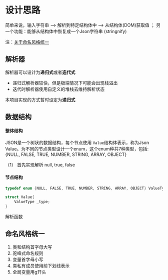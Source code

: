 <!--
 * @Author: your name
 * @Date: 2021-03-30 16:13:34
 * @LastEditTime: 2021-03-30 16:15:04
 * @LastEditors: Please set LastEditors
 * @Description: In User Settings Edit
 * @FilePath: /mztknJson/README.md
-->
# 设计思路

简单来说，输入字符串 --> 解析到特定结构体中 --> 从结构体(DOM)获取值    ；  另一个功能：能够从结构体中恢复成一个Json字符串 (stringnify)

注：[关于命名风格统一](##命名风格统一)

## 解析器

解析器可以设计为**递归式**或者**迭代式**

* 递归式解析器较快，但是极端情况下可能会出现栈溢出
* 迭代时解析器使用自定义的堆栈去维持解析状态

本项目实现的方式暂时设定为**递归式**

## 数据结构

#### 整体结构

JSON是一个树状的数据结构，每个节点使用 `Value`结构体表示，称为Json Value。为不同的节点类型设计一个enum，这个enum种共7种类型，包括:
{NULL, FALSE, TRUE, NUMBER, STRING, ARRAY, OBJECT}

（1） 首先实现解析 null, true, false

#### 节点结构

```c++
typedef enum {NULL, FALSE, TRUE, NUMBER, STRING, ARRAY, OBJECT} ValueType;

struct Value{
    ValueType _type;
}
```

解析函数





## 命名风格统一

1. 类和结构首字母大写
2. 驼峰式命名规则
3. 变量首字母小写
4. 类私有成员使用前下划线表示
5. 全局变量用g开头

